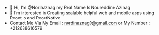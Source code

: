 - 👋 Hi, I’m @Norihaznag my Real Name Is Noureddine Azinag
- 👀 I’m interested in Creating scalable helpful web and mobile apps using React js and ReactNative
- Contact Me Via My Email : nordinaznag0@gmail.com or My Number : +212688616579

<!---
Norihaznag/Norihaznag is a ✨ special ✨ repository because its `README.md` (this file) appears on your GitHub profile.
You can click the Preview link to take a look at your changes.
--->
